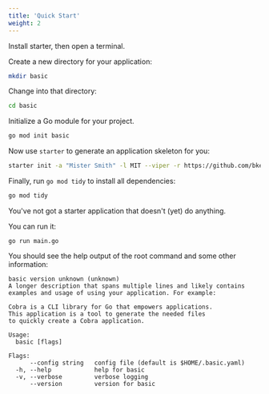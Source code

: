 ```yaml
---
title: 'Quick Start'
weight: 2
---
```


Install starter, then open a terminal.

Create a new directory for your application:

```bash
mkdir basic
```

Change into that directory:

```bash
cd basic
```

Initialize a Go module for your project.

```bash
go mod init basic
```

Now use `starter` to generate an application skeleton for you:

```bash
starter init -a "Mister Smith" -l MIT --viper -r https://github.com/bketelsen/basic
```

Finally, run `go mod tidy` to install all dependencies:

```bash
go mod tidy
```

You've not got a starter application that doesn't (yet) do anything.

You can run it:

```
go run main.go
```

You should see the help output of the root command and some other information:

```
basic version unknown (unknown)
A longer description that spans multiple lines and likely contains
examples and usage of using your application. For example:

Cobra is a CLI library for Go that empowers applications.
This application is a tool to generate the needed files
to quickly create a Cobra application.

Usage:
  basic [flags]

Flags:
      --config string   config file (default is $HOME/.basic.yaml)
  -h, --help            help for basic
  -v, --verbose         verbose logging
      --version         version for basic
```
